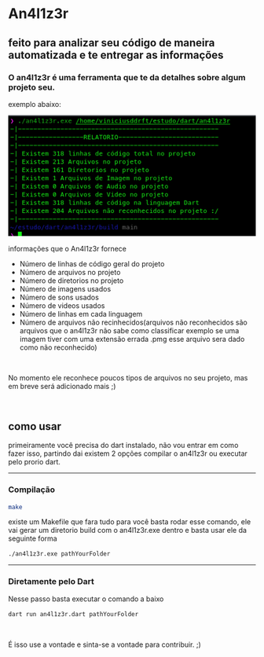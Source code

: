 # An4l1z3r  

## feito para analizar seu código de maneira automatizada e te entregar as informações

<h3>O an4l1z3r é uma ferramenta que te da detalhes sobre algum projeto seu.</h3>

<p>exemplo abaixo:</p>

<img src="assets/readme.png" width= 700>

<p>informações que o An4l1z3r fornece</p>
<ul>
<li>Número de linhas de código geral do projeto</li>
<li>Número de arquivos no projeto</li>
<li>Número de diretorios no projeto</li>
<li>Número de imagens usados</li>
<li>Número de sons usados</li>
<li>Número de videos usados</li>
<li>Número de linhas em cada linguagem</li>
<li>Número de arquivos não recinhecidos(arquivos não reconhecidos são arquivos que o an4l1z3r não sabe como classificar exemplo se uma imagem tiver com uma extensão errada .pmg esse arquivo sera dado como não reconhecido)</li>
</ul>
<br>
<p>No momento ele reconhece poucos tipos de arquivos no seu projeto, mas em breve será adicionado mais ;)</p>

<br>

## como usar

<p> primeiramente você precisa do dart instalado, não vou entrar em como fazer isso, partindo dai existem 2 opções compilar o an4l1z3r ou executar pelo prorio dart.</p>

<hr>

### Compilação

```bash
make
```

<p>existe um Makefile que fara tudo para você basta rodar esse comando, ele vai gerar um
diretorio build com o an4l1z3r.exe dentro e basta usar ele da seguinte forma</p>

```bash
./an4l1z3r.exe pathYourFolder
```

<hr>

### Diretamente pelo Dart

<p>Nesse passo basta executar o comando a baixo</p>

```bash
dart run an4l1z3r.dart pathYourFolder
```

<br>

<p>É isso use a vontade e sinta-se a vontade para contribuir. ;) </p>
